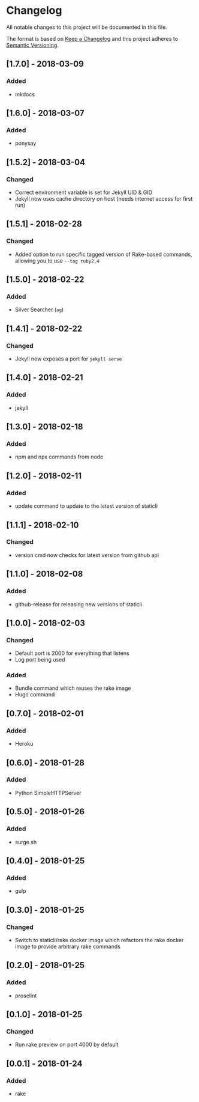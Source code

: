 # Changelog
All notable changes to this project will be documented in this file.

The format is based on [Keep a Changelog](http://keepachangelog.com/en/1.0.0/)
and this project adheres to [Semantic Versioning](http://semver.org/spec/v2.0.0.html).

## [1.7.0] - 2018-03-09
### Added
- mkdocs

## [1.6.0] - 2018-03-07
### Added
- ponysay

## [1.5.2] - 2018-03-04
### Changed
- Correct environment variable is set for Jekyll UID & GID
- Jekyll now uses cache directory on host (needs internet access for first run)

## [1.5.1] - 2018-02-28
### Changed
- Added option to run specific tagged version of Rake-based commands, allowing you to use `--tag ruby2.4`

## [1.5.0] - 2018-02-22
### Added
- Silver Searcher (`ag`)

## [1.4.1] - 2018-02-22
### Changed
- Jekyll now exposes a port for `jekyll serve`

## [1.4.0] - 2018-02-21
### Added
- jekyll

## [1.3.0] - 2018-02-18
### Added
- npm and npx commands from node

## [1.2.0] - 2018-02-11
### Added
- update command to update to the latest version of staticli

## [1.1.1] - 2018-02-10
### Changed
- version cmd now checks for latest version from github api

## [1.1.0] - 2018-02-08
### Added
- github-release for releasing new versions of staticli

## [1.0.0] - 2018-02-03
### Changed
- Default port is 2000 for everything that listens
- Log port being used
### Added
- Bundle command which reuses the rake image
- Hugo command

## [0.7.0] - 2018-02-01
### Added
- Heroku

## [0.6.0] - 2018-01-28
### Added
- Python SimpleHTTPServer

## [0.5.0] - 2018-01-26
### Added
- surge.sh

## [0.4.0] - 2018-01-25
### Added
- gulp

## [0.3.0] - 2018-01-25
### Changed
- Switch to staticli/rake docker image which refactors the rake docker image to provide arbitrary rake commands

## [0.2.0] - 2018-01-25
### Added
- proselint

## [0.1.0] - 2018-01-25
### Changed
- Run rake preview on port 4000 by default

## [0.0.1] - 2018-01-24
### Added
- rake
